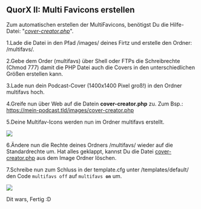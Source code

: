 ## QuorX II: Multi Favicons erstellen


Zum automatischen erstellen der MultiFavicons, benötigst Du die Hilfe-Datei: "*<a href="https://github.com/McCouman/quorx2.0_documentation/tree/master/ext/helper">cover-creator.php</a>*".

1.Lade die Datei in den Pfad /images/ deines Firtz und erstelle den Ordner: /multifavs/.

2.Gebe dem Order (multifavs) über Shell oder FTPs die Schreibrechte (Chmod 777) damit die PHP Datei auch die Covers in den unterschiedlichen Größen erstellen kann.

3.Lade nun dein Podcast-Cover (1400x1400 Pixel groß!) in den Ordner multifavs hoch.

4.Greife nun über Web auf die Datein **cover-creator.php** zu. Zum Bsp.: https://mein-podcast.tld/images/cover-creator.php

5.Deine Multifav-Icons werden nun im Ordner multifavs erstellt.

<img src="https://raw.githubusercontent.com/McCouman/quorx2.0_documentation/master/ext/multifavs1.png">

6.Ändere nun die Rechte deines Ordners /multifavs/ wieder auf die Standardrechte um. Hat alles geklappt, kannst Du die Datei <a href="https://github.com/McCouman/quorx2.0_documentation/tree/master/ext/helper">cover-creator.php</a> aus dem Image Ordner löschen.

7.Schreibe nun zum Schluss in der template.cfg unter /templates/default/ den Code <code>multifavs off</code> auf <code>multifavs <b>on</b></code> um.

<img src="https://raw.githubusercontent.com/McCouman/quorx2.0_documentation/master/ext/multifavs2.png">

Dit wars, Fertig :D

